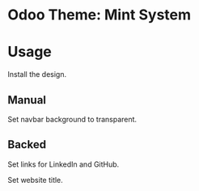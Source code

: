 # Odoo Theme: Mint System

# Usage

Install the design.

## Manual

Set navbar background to transparent.

## Backed

Set links for LinkedIn and GitHub.

Set  website title.